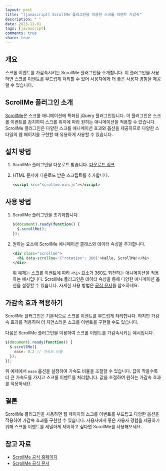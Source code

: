 ```yaml
---
layout: post
title: "[javascript] ScrollMe 플러그인을 이용한 스크롤 이벤트 가감속"
description: " "
date: 2023-11-01
tags: [javascript]
comments: true
share: true
---
```


## 개요
스크롤 이벤트를 가감속시키는 ScrollMe 플러그인을 소개합니다. 이 플러그인을 사용하면 스크롤 이벤트를 부드럽게 처리할 수 있어 사용자에게 더 좋은 사용자 경험을 제공할 수 있습니다.

## ScrollMe 플러그인 소개
[ScrollMe](https://scrollme.nckprsn.com/)은 스크롤 애니메이션에 특화된 jQuery 플러그인입니다. 이 플러그인은 스크롤 이벤트를 감지하여 스크롤 위치에 따라 원하는 애니메이션을 적용할 수 있습니다. ScrollMe 플러그인은 다양한 스크롤 애니메이션 효과와 옵션을 제공하므로 다양한 스타일의 웹 페이지를 구현할 때 유용하게 사용할 수 있습니다.

## 설치 방법
1. ScrollMe 플러그인을 다운로드 받습니다. [다운로드 링크](https://scrollme.nckprsn.com/scrollme.min.js)
2. HTML 문서에 다운로드 받은 스크립트를 추가합니다.

   ```html
   <script src="scrollme.min.js"></script>
   ```

## 사용 방법
1. ScrollMe 플러그인을 초기화합니다.

   ```javascript
   $(document).ready(function() {
     $.scrollMe();
   });
   ```

2. 원하는 요소에 ScrollMe 애니메이션 클래스와 데이터 속성을 추가합니다.

   ```html
   <div class="scrollme">
     <h1 data-scrollme='{"rotation": 360}'>Hello, ScrollMe!</h1>
   </div>
   ```

   위 예제는 스크롤 이벤트에 따라 `<h1>` 요소가 360도 회전하는 애니메이션을 적용하는 예시입니다. ScrollMe 플러그인은 데이터 속성을 통해 다양한 애니메이션 옵션을 설정할 수 있습니다. 자세한 사용 방법은 [공식 문서](https://scrollme.nckprsn.com/documentation)를 참조하세요.

## 가감속 효과 적용하기
ScrollMe 플러그인은 기본적으로 스크롤 이벤트를 부드럽게 처리합니다. 하지만 가감속 효과를 적용하여 더 자연스러운 스크롤 이벤트를 구현할 수도 있습니다.

다음은 ScrollMe 플러그인을 이용하여 스크롤 이벤트를 가감속시키는 예시입니다.

```javascript
$(document).ready(function() {
  $.scrollMe({
    ease: 0.2 // 가속도 비율
  });
});
```

위 예제에서 `ease` 옵션을 설정하여 가속도 비율을 조절할 수 있습니다. 값이 작을수록 더 큰 가속도를 가지고 스크롤 이벤트를 처리합니다. 값을 조절하여 원하는 가감속 효과를 적용하세요.

## 결론
ScrollMe 플러그인을 사용하면 웹 페이지의 스크롤 이벤트를 부드럽고 다양한 옵션을 적용하여 가감속 효과를 구현할 수 있습니다. 사용자에게 좋은 사용자 경험을 제공하기 위해 스크롤 이벤트를 세밀하게 제어하고 싶다면 ScrollMe를 사용해보세요.

## 참고 자료
- [ScrollMe 공식 홈페이지](https://scrollme.nckprsn.com/)
- [ScrollMe 공식 문서](https://scrollme.nckprsn.com/documentation)